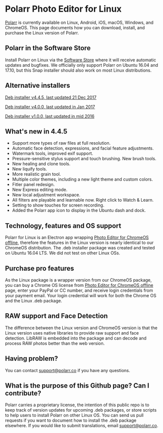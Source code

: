 # Polarr Photo Editor for Linux
[Polarr](https://www.polarr.co) is currently available on Linux, Android, iOS, macOS, Windows, and ChromeOS. This page documents how you can download, install, and purchase the Linux version of Polarr. 

## Polarr in the Software Store
Install Polarr on Linux via the [Software Store](snap://polarr) where it will receive automatic updates and bugfixes. We officially only support Polarr on Ubuntu 16.04 and 17.10, but this Snap installer should also work on most Linux distributions.

## Alternative installers
[Deb installer v4.4.5, last updated 21 Dec 2017](https://pickystore.blob.core.windows.net/models/polarr_4.4.5_amd64_xenial.deb)

[Deb installer v4.0.0, last updated in Jan 2017](https://s3-us-west-2.amazonaws.com/polarrelectron/ubuntu/polarr_4.0.0_amd64.deb)

[Deb installer v1.0.0, last updated in mid 2016](https://s3-us-west-2.amazonaws.com/polarrelectron/ubuntu/polarr_1.0.0-1_amd64.deb)

## What's new in 4.4.5
* Support more types of raw files at full resolution.
* Automatic face detection, expressions, and facial feature adjustments.
* Watermark tools, improved exif support.
* Pressure-sensitive stylus support and touch brushing. New brush tools.
* New healing and clone tools.
* New liquify tools. 
* More realistic grain tool.
* Multiple color themes, including a new light theme and custom colors.
* Fitler panel redesign.
* New Express editing mode.
* New local adjustment workspace.
* All filters are playable and learnable now. Right click to Watch & Learn.
* Setting to show touches for screen recording.
* Added the Polarr app icon to display in the Ubuntu dash and dock.

## Technology, features and OS support
Polarr for Linux is an Electron app wrapping [Photo Editor for ChromeOS offline](https://www.polarr.co/chrome), therefore the features in the Linux version is nearly identical to our ChromeOS distribution. The .deb installer package was created and tested on Ubuntu 16.04 LTS. We did not test on other Linux OSs.

## Purchase pro features
As the Linux package is a wrapper version from our ChromeOS package, you can buy a Chrome OS license from [Photo Editor for ChromeOS offline](https://www.polarr.co/chrome) page, enter your PayPal or CC number, and receive login credentials from your payment email. Your login credential will work for both the Chrome OS and the Linux .deb package.

## RAW support and Face Detection
The difference between the Linux version and ChromeOS version is that the Linux version uses native libraries to provide raw support and face detection. LibRAW is embedded into the package and can decode and process RAW photos better than the web version.

## Having problem?
You can contact [support@polarr.co](mailto:support@polarr.co) if you have any questions. 

## What is the purpose of this Github page? Can I contribute? 
Polarr carries a proprietary license, the intention of this public repo is to keep track of version updates for upcoming .deb packages, or store scripts to help users to install Polarr on other Linux OS. You can send us pull requests if you want to document how to install the .deb package elsewhere. If you would like to submit translations, email [support@polarr.co](mailto:support@polarr.co).
